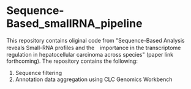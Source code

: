 # Sequence-Based_smallRNA_pipeline
This repository contains oliginal code from "Sequence-Based Analysis reveals Small-RNA profiles and the　importance  in the transcriptome regulation in hepatocellular carcinoma across species" (paper link forthcoming).
The repository contains the following:
1. Sequence filtering
2. Annotation data aggregation using CLC Genomics Workbench
